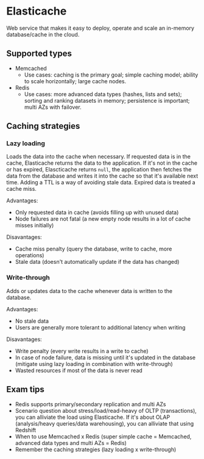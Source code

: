 # Elasticache
Web service that makes it easy to deploy, operate and scale an in-memory database/cache in the cloud. 

## Supported types
* Memcached
  * Use cases: caching is the primary goal; simple caching model; ability to scale horizontally; large cache nodes.
* Redis 
  * Use cases: more advanced data types (hashes, lists and sets); sorting and ranking datasets in memory; persistence is important; multi AZs with failover.

## Caching strategies 

### Lazy loading 
Loads the data into the cache when necessary. If requested data is in the cache, Elasticache returns the data to the application. If it's not in the cache or has expired, Elascticache returns `null`, the application then fetches the data from the database and writes it into the cache so that it's available next time. Adding a TTL is a way of avoiding stale data. Expired data is treated a cache miss. 

Advantages:
* Only requested data in cache (avoids filling up with unused data)
* Node failures are not fatal (a new empty node results in a lot of cache misses initially)

Disavantages:
* Cache miss penalty (query the database, write to cache, more operations)
* Stale data (doesn't automatically update if the data has changed)

### Write-through
Adds or updates data to the cache whenever data is written to the database. 

Advantages:
* No stale data
* Users are generally more tolerant to additional latency when writing

Disavantages:
* Write penalty (every write results in a write to cache)
* In case of node failure, data is missing until it's updated in the database (mitigate using lazy loading in combination with write-through)
* Wasted resources if most of the data is never read

## Exam tips
* Redis supports primary/secondary replication and multi AZs
* Scenario question about stress/load/read-heavy of OLTP (transactions), you can alliviate the load using Elasticache. If it's about OLAP (analysis/heavy queries/data warehousing), you can alliviate that using Redshift
* When to use Memcached x Redis (super simple cache = Memcached, advanced data types and multi AZs = Redis)
* Remember the caching strategies (lazy loading x write-through)